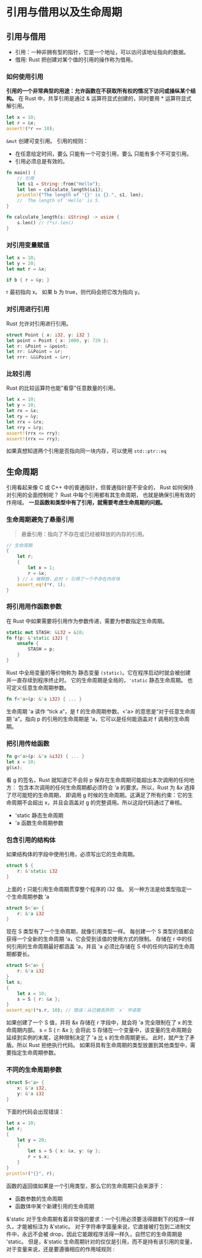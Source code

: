# 引用与借用以及生命周期

## 引用与借用

* 引用：一种非拥有型的指针，它是一个地址，可以访问该地址指向的数据。
* 借用: Rust 把创建对某个值的引用的操作称为借用。

### 如何使用引用

**引用的一个非常典型的用途：允许函数在不获取所有权的情况下访问或操纵某个结构。**
在 Rust 中，共享引用是通过 & 运算符显式创建的，同时要用 * 运算符显式解引用。

```rust
let x = 10;
let r = &x;
assert!(*r == 10);
```
`&mut` 创建可变引用。 引用的规则：

* 在任意给定时间，要么 只能有一个可变引用，要么 只能有多个不可变引用。
* 引用必须总是有效的。

```rust
fn main() {
    // 引用
    let s1 = String::from("Hello");
    let len = calculate_length(&s1);
    println!("The length of '{}' is {}.", s1, len);
    //  The length of 'Hello' is 5.
}

fn calculate_length(s: &String) -> usize {
    s.len() // (*s).len()
}

```

### 对引用变量赋值

````rust
let x = 10;
let y = 20;
let mut r = &x;

if b { r = &y; }
````

r 最初指向 x。 如果 b 为 true，则代码会把它改为指向 y。

### 对引用进行引用

Rust 允许对引用进行引用。

```rust
struct Point { x: i32, y: i32 }
let point = Point { x: 1000, y: 729 };
let r: &Point = &point;
let rr: &&Point = &r;
let rrr: &&&Point = &rr;
```

### 比较引用

Rust 的比较运算符也能"看穿"任意数量的引用。

```rust
let x = 10;
let y = 10;
let rx = &x;
let ry = &y;
let rrx = &rx;
let rry = &ry;
assert!(rrx <= rry);
assert!(rrx == rry);
```

如果真想知道两个引用是否指向同一块内存，可以使用 `std::ptr::eq`

## 生命周期

引用看起来像 C 或 C++ 中的普通指针，但普通指针是不安全的，
Rust 如何保持对引用的全面控制呢？ Rust 中每个引用都有其生命周期， 也就是确保引用有效的作用域。 
**一旦函数和类型中有了引用，就需要考虑生命周期的问题。**

### 生命周期避免了悬垂引用

> 悬垂引用：指向了不存在或已经被释放的内存的引用。

```rust
// 生命周期
{
    let r;
    {
        let x = 1;
        r = &x;
    } // x 被释放，此时 r 引用了一个不存在内存块
    assert_eq!(*r, 1);
}
```

### 将引用用作函数参数
在 Rust 中如果需要将引用作为参数传递，需要为参数指定生命周期。
```rust
static mut STASH: &i32 = &10;
fn f(p: &'static i32) {
    unsafe {
        STASH = p;
    }
}
```
Rust 中全局变量的等价物称为 静态变量 `(static)`。它在程序启动时就会被创建并一直存续到程序终止时。
它的生命周期是全局的，`'static` 静态生命周期。 也可定义任意生命周期参数。

```rust
fn f<'a>(p: &'a i32) { ... }
```

生命周期 'a 读作 “tick a”，是 f 的生命周期参数。<'a> 的意思是“对于任意生命周期 'a”。指向 p 的引用的生命周期是 'a，它可以是任何能涵盖对 f 调用的生命周期。

### 把引用传给函数

```rust
fn g<'a>(p: &'a &i32) { ... }
let x = 10;
g(&x);
```
看 g 的签名，Rust 就知道它不会将 p 保存在生命周期可能超出本次调用的任何地方：
包含本次调用的任何生命周期都必须符合 'a 的要求。所以，Rust 为 &x 选择了尽可能短的生命周期，
即调用 g 时候的生命周期。这满足了所有约束：它的生命周期不会超出 x，并且会涵盖对 g 的完整调用。所以这段代码通过了审核。

* 'static 静态生命周期
* 'a 函数生命周期参数

### 包含引用的结构体

如果结构体的字段中使用引用，必须写出它的生命周期。

```rust
struct S {
	r: &'static i32
}
```

上面的 r 只能引用生命周期贯穿整个程序的 i32 值。 另一种方法是给类型指定一个生命周期参数 'a

```rust
struct S<'a> {
	r: &'a i32
}
```

现在 S 类型有了一个生命周期，就像引用类型一样。
每创建一个 S 类型的值都会获得一个全新的生命周期 'a，它会受到该值的使用方式的限制。
存储在 r 中的任何引用的生命周期最好都涵盖 'a，并且 'a 必须比存储在 S 中的任何内容的生命周期都要长。

```rust
struct S<'a> {
	r: &'a i32
}
let s;
{
	let x = 10;
	s = S { r: &x };
}
assert_eq!(*s.r, 10); // 错误：从已被丢弃的 `x` 中读取

```

如果创建了一个 S 值，并将 &x 存储在 r 字段中，就会将 'a 完全限制在了 x 的生命周期内部。
s = S { r: &x }; 会将此 S 存储在一个变量中，该变量的生命周期会延续到实例的末尾，这种限制决定了 'a 比 s 的生命周期更长。
此时，就产生了矛盾。所以 Rust 拒绝执行代码。
如果将具有生命周期的类型放置到其他类型中，需要指定生命周期参数。

### 不同的生命周期参数

```rust
struct S<'a> {
	x: &'a i32,
	y: &'a i32
}
```

下面的代码会出现错误：

```rust
let x = 10;
let r;
{
    let y = 20;
    {
        let s = S { x: &x, y: &y };
        r = s.x;
    }
}
println!("{}", r);

```

函数的返回值如果是一个引用类型，那么它的生命周期只会来源于：
* 函数参数的生命周期
* 函数体中某个新建引用的生命周期


&'static 对于生命周期有着非常强的要求：一个引用必须要活得跟剩下的程序一样久，才能被标注为 &'static。
对于字符串字面量来说，它直接被打包到二进制文件中，永远不会被 drop，因此它能跟程序活得一样久，自然它的生命周期是 'static。
但是，&'static 生命周期针对的仅仅是引用，而不是持有该引用的变量，对于变量来说，还是要遵循相应的作用域规则 :